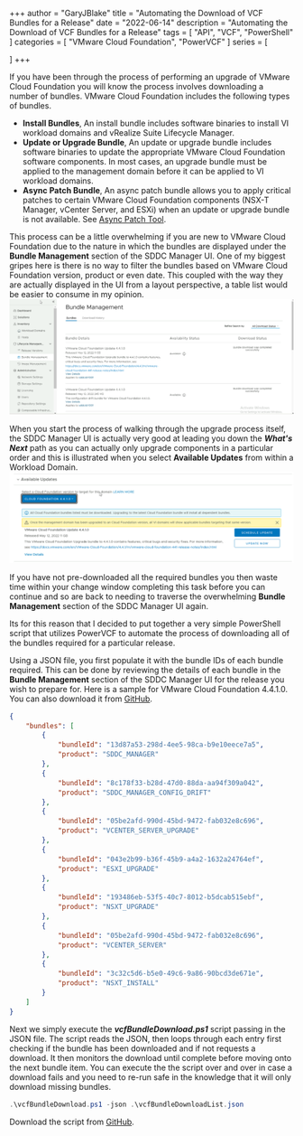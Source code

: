 +++
author = "GaryJBlake"
title = "Automating the Download of VCF Bundles for a Release"
date = "2022-06-14"
description = "Automating the Download of VCF Bundles for a Release"
tags = [
    "API",
    "VCF",
    "PowerShell"
]
categories = [
    "VMware Cloud Foundation",
    "PowerVCF"
]
series = [

]
+++

If you have been through the process of performing an upgrade of VMware Cloud Foundation you will know the process involves downloading a number of bundles. VMware Cloud Foundation includes the following types of bundles.

- **Install Bundles**, An install bundle includes software binaries to install VI workload domains and vRealize Suite Lifecycle Manager.
- **Update or Upgrade Bundle**, An update or upgrade bundle includes software binaries to update the appropriate VMware Cloud Foundation software components. In most cases, an upgrade bundle must be applied to the management domain before it can be applied to VI workload domains.
- **Async Patch Bundle**, An async patch bundle allows you to apply critical patches to certain VMware Cloud Foundation components (NSX-T Manager, vCenter Server, and ESXi) when an update or upgrade bundle is not available. See [Async Patch Tool](https://docs.vmware.com/en/VMware-Cloud-Foundation/services/ap-tool/GUID-49818DF1-94EA-4C85-8CB6-6EFFCE5F8060.html).

This process can be a little overwhelming if you are new to VMware Cloud Foundation due to the nature in which the bundles are displayed under the **Bundle Management** section of the SDDC Manager UI. One of my biggest gripes here is there is no way to filter the bundles based on VMware Cloud Foundation version, product or even date. This coupled with the way they are actually displayed in the UI from a layout perspective, a table list would be easier to consume in my opinion.
![](/images/vcf-bundle-management.png)

When you start the process of walking through the upgrade process itself, the SDDC Manager UI is actually very good at leading you down the ***What's Next*** path as you can actually only upgrade components in a particular order and this is illustrated when you select **Available Updates** from within a Workload Domain.
![](/images/vcf-available-updates.png)

If you have not pre-downloaded all the required bundles you then waste time within your change window completing this task before you can continue and so are back to needing to traverse the overwhelming **Bundle Management** section of the SDDC Manager UI again.

Its for this reason that I decided to put together a very simple PowerShell script that utilizes PowerVCF to automate the process of downloading all of the bundles required for a particular release.

Using a JSON file, you first populate it with the bundle IDs of each bundle required. This can be done by reviewing the details of each bundle in the **Bundle Management** section of the SDDC Manager UI for the release you wish to prepare for. Here is a sample for VMware Cloud Foundation 4.4.1.0. You can also download it from [GitHub](https://github.com/GaryJBlake/my-cloudy-world-scripts/blob/main/PowerShell/vcf/scripts/requestBundleDownloadList-4410.json).

``` json
{
    "bundles": [
        {
            "bundleId": "13d87a53-298d-4ee5-98ca-b9e10eece7a5",
            "product": "SDDC_MANAGER"
        },
        {
            "bundleId": "8c178f33-b28d-47d0-88da-aa94f309a042",
            "product": "SDDC_MANAGER_CONFIG_DRIFT"
        },
        {
            "bundleId": "05be2afd-990d-45bd-9472-fab032e8c696",
            "product": "VCENTER_SERVER_UPGRADE"
        },
        {
            "bundleId": "043e2b99-b36f-45b9-a4a2-1632a24764ef",
            "product": "ESXI_UPGRADE"
        },
        {
            "bundleId": "193486eb-53f5-40c7-8012-b5dcab515ebf",
            "product": "NSXT_UPGRADE"
        },
        {
            "bundleId": "05be2afd-990d-45bd-9472-fab032e8c696",
            "product": "VCENTER_SERVER"
        },
        {
            "bundleId": "3c32c5d6-b5e0-49c6-9a86-90bcd3de671e",
            "product": "NSXT_INSTALL"
        }
    ]
}
```

Next we simply execute the ***vcfBundleDownload.ps1*** script passing in the JSON file. The script reads the JSON, then loops through each entry first checking if the bundle has  been downloaded and if not requests a download. It then monitors the download until complete before moving onto the next bundle item. You can execute the the script over and over in case a download fails and you need to re-run safe in the knowledge that it will only download missing bundles.

``` powershell
.\vcfBundleDownload.ps1 -json .\vcfBundleDownloadList.json
```

Download the script from [GitHub](https://github.com/GaryJBlake/my-cloudy-world-scripts/blob/main/PowerShell/vcf/scripts/requestBundleDownload.ps1).